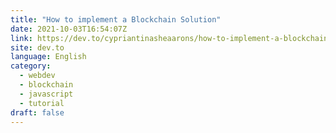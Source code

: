 ```yaml
---
title: "How to implement a Blockchain Solution"
date: 2021-10-03T16:54:07Z
link: https://dev.to/cypriantinasheaarons/how-to-implement-a-blockchain-solution-1ija?utm_medium=RSS&utm_source=news.12bit.vn
site: dev.to
language: English
category:
  - webdev
  - blockchain
  - javascript
  - tutorial
draft: false
---
```


